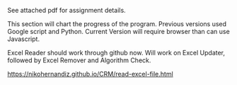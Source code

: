 
See attached pdf for assignment details.

This section will chart the progress of the program. Previous versions used Google script and Python. Current Version will require browser than can use Javascript.

Excel Reader should work through github now. Will work on Excel Updater, followed by Excel Remover and Algorithm Check. 

https://nikohernandiz.github.io/CRM/read-excel-file.html
